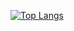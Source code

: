 [![Top Langs](https://github-readme-stats.vercel.app/api/top-langs/?username=sajithrw&theme=dark)](https://github.com/anuraghazra/github-readme-stats)
